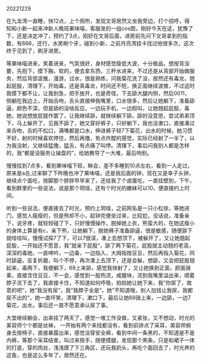 20221229

在九龙湾一直睡，快12点，上个厕所，发现文哥居然又坐我旁边，打个招呼，得知和小新一起来冲新人晚班果味喵，客服发的一组cos图，刚好今天在这，犹豫了下，还是决定冲了，预约了3点，刚好在文哥后面，进房前先问下文哥拿到的指数，有666，还行，水房刷个牙，碰到小新，之前月亮湾挂卡找过他很多次，这次终于见到了，刷牙进房。

等果味喵进来，笑着进来，气氛很好，身材感觉瘦低大波，十分极品，想按背没要，先抱下，摸下胸，软的，便去拿东西，三杯水进来，不过还是从背部开始做服务，然后背部波推，漫游，过水，很是熟练，问我菊花洗了没，居然还有毒龙，翘起屁股，清理下，开始毒，还是真毒龙，时间还不短，换正面继续波推，不过这时我摸下都不让，让我别急，把手放开，也是奇怪，下去舔大腿内侧，然后0011，侧躺在我边上，开始舌吻，舌头直接伸我嘴里，口水很多，然后让她躺下，准备舔逼，颜色不深，但是舔的没啥反应，一边玩手机，一边假叫，让她翘起屁股，毒她，她说想放屁就作罢了，让我继续舔，就继续躺下舔，舔的没意思，尝试弟弟顶下，马上躲开了，见我不舔了，她又穿好裤子，只好躺下，我也没漱口，直接凑过来舌吻，舌的不松口，满嘴都是口水，伸进裤子轻7下菊花，出水的时候，她习惯不好，射的时候喜欢停住，然后再撸，有点炸膛的感觉，实际已经射了一半了，以为我没射，又继续猛撸，猛舌，有点痛了叫停。清理下，事后问我别人都是怎样的，我“都是没服务让操盘的”，给她教导了一大堆，最后吻别。

慢慢挂到7点多，看到果味喵下班，眯会，差不多睡到10点左右，看到一人走过，原来是a总,过来聊了下昨晚也冲了果味喵，还是我后面的钟，现在又是幸子头钟，继续点个面吃，按脚那个胖胖早早来了，还给我了个卤蛋吃，一直挂壁到，下午，看到群里的一些说法，说是那个玥瑶，还有个时光的嫩妹可以10，便直接约上时间。

听到一些说法，便直接去了时光，预约上玥瑶，之前网名是一只小松徐，等她进门，感觉人瘦瘦的，但是熊却不小，起钟完便坐过来，比较尬，没话说，准备亲下，说牙疼，就轻轻碰了下，只好慢慢操作，脱掉她上衣，熊蛮大的，在她这瘦小的身体上算是有c，亲下熊，让她躺下，脱她裤子准备舔逼，很是敏感，随便舔下就哇哇叫，慢慢试探7了下，可以7很深，凑上去想顶下，被躲开了，又让她翘起屁股，一开始还不愿意，我”就亲下屁股“，舔了两下菊花，屁股就主动翘的老高，深深的毒她，一直呻吟，一边毒，一边指入，大拇指按豆豆，然后再指入菊花，同时舔逼，反复折磨，叫个不停，再次凑上去顶下，还是会躲，想舔，又会把屁股翘起来，毒两下，我便躺下，69上来舔，感觉我快射了，又让她换到正面，颜面骑乘，直接含住豆豆，不一会，感觉到一股热流，咸腥味，流到我嘴里溢出来，顺着脖子流下去了，我直接卡住，不知道如何呼吸，拍拍她让她下来，我”你尿了，故意的吧“，她”我没有尿“，我”我脖子全是“，她”不知道哦，别人加钱让我尿，我都尿不出的“，她一直坏笑，清理下，漱口下，最后让她69骑上来，一边舔，一边7菊花，出水。事后还一直不愿意承认尿了事。

大堂继续躺会，出来挂了两天了，感觉一堆工作没做，又紧张，又不想动，时光的美容师个个都是丝袜， 一开始有两个来找都没有，看到前排点了采耳，美容师俯身去按椅子，直接暴露出来，感觉没穿安全裤，看到中间一条黑的，不知道是不是内裤，等那个采耳结束，叫过来按手，随便摸腿，发现那个黑条，只是和裙子一体的打底，穿的肉丝，浅浅摸了下三角区，还玩我奶头，再吃个面回去了，时光养的这鱼，也是这么多年了，居然还在。
